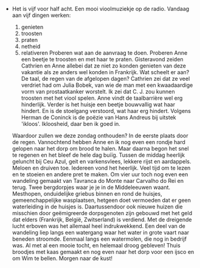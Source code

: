 - Het is vijf voor half acht. Een mooi vioolmuziekje op de radio. Vandaag aan vijf dingen werken:
  1. genieten
  2. troosten
  3. praten
  4. netheid
  5. relativeren
  Proberen wat aan de aanvraag te doen. Proberen Anne een beetje te troosten en met haar te praten. Gisteravond zeiden Cathrien en Anne allebei dat ze niet zo konden genieten van deze vakantie als ze anders wel konden in Frankrijk. Wat scheelt er aan? De taal, de regen van de afgelopen dagen? Cathrien zei dat ze veel verdriet had om Julia Bobek, van wie de man met een kwaadaardige vorm van prostaatkanker worstelt. Ik zei dat C. J. zou kunnen troosten met het viool spelen. Anne vindt de taalbarrière wel erg hinderlijk. Verder is het huisje een beetje bouwvallig wat haar hindert. En is de stoelgang verstoord, wat haar erg hindert. 
  Volgens Herman de Coninck is de poëzie van Hans Andreus bij uitstek 'ikloos'. Ikloosheid, daar ben ik goed in.
  
  Waardoor zullen we deze zondag onthouden? In de eerste plaats door de regen. Vannochtend hebben Anne en ik nog even een rondje hard gelopen naar het dorp om brood te halen. Maar daarna begon het snel te regenen en het bleef de hele dag buiïg. Tussen de middag heerlijk geluncht bij Ceu Azul, geit en varkensvlees, lekkere rijst en aardappels. Meloen en druiven toe. Iedereen vond het heerlijk. Veel tijd om te lezen en te stoeien en andere pret te maken. Om vier uur toch nog even een wandeling gemaakt van Tavranca do Monte naar Carvalho do Rei en terug. Twee bergdorpjes waar je je in de Middeleeuwen waant. Mesthopen, onduidelijke griebus binnen en rond de huisjes, gemeenchappelijke wasplaatsen, hetgeen doet vermoeden dat er geen waterleiding in de huisjes is. Daartussendoor ook nieuwe huizen die misschien door geëmigreerde dorpsgenoten zijn gebouwd met het geld dat elders (Frankrijk, België, Zwitserland) is verdiend. Met de dreigende lucht erboven was het allemaal heel indrukwekkend. Een deel van de wandeling liep langs een watergang waar het water in grote vaart naar beneden stroomde. Eenmaal langs een watermolen, die nog in bedrijf was. Al met al een mooie tocht, en helemaal droog gebleven! Thuis broodjes met kaas gemaakt en nog even naar het dorp voor een ijsco en om Wim te bellen. Morgen naar de kust!